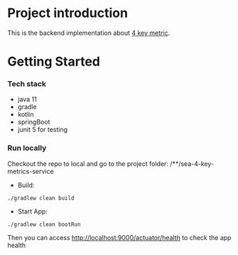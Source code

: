 # Project introduction
This is the backend implementation about [4 key metric](https://cloud.google.com/blog/products/devops-sre/using-the-four-keys-to-measure-your-devops-performance).   


# Getting Started

### Tech stack
* java 11
* gradle
* kotlin
* springBoot
* junit 5 for testing

### Run locally
Checkout the repo to local and go to the project folder: /**/sea-4-key-metrics-service
* Build: 
```aidl
./gradlew clean build 
```
* Start App: 
```aidl
./gradlew clean bootRun
```
Then you can access [http://localhost:9000/actuator/health](http://localhost:9000/actuator/health) to check the app health



